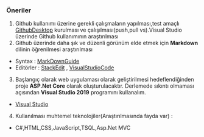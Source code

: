 ### Öneriler
1. Github kullanımı üzerine gerekli çalışmaların yapılması,test amaçlı [GithubDesktop](https://desktop.github.com/) kurulması ve çalışılması(push,pull vs).Visual Studio üzerinde Github kullanımının araştırılması
2. Github üzerinde daha şık ve düzenli görünüm elde etmek için **Markdown** dilinin öğrenilmesi araştırılması  
- Syntax : [MarkDownGuide](https://www.markdownguide.org/basic-syntax/)  
- Editörler : [StackEdit](https://stackedit.io/app) , [VisualStudioCode](https://code.visualstudio.com/)    
3. Başlangıç olarak web uygulaması olarak geliştirilmesi hedeflendiğinden proje **ASP.Net Core** olarak oluşturulacaktır. Derlemede sıkıntı olmaması açısından **Visual Studio 2019** programını kullanalım.  
- [Visual Studio](https://visualstudio.microsoft.com/tr/vs/)  
4. Kullanılması muhtemel teknolojiler(Araştırılmasında fayda var) :  
- C#,HTML,CSS,JavaScript,TSQL,Asp.Net MVC
